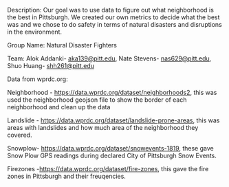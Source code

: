 Description: Our goal was to use data to figure out what neighborhood is the best in Pittsburgh. We created our own metrics to decide what the best was and we chose to do safety in terms of natural disasters and disruptions in the environment.

Group Name: Natural Disaster Fighters

Team: Alok Addanki- aka139@pitt.edu, Nate Stevens- nas629@pitt.edu, Shuo Huang- shh261@pitt.edu


Data from wprdc.org:

Neighborhood - https://data.wprdc.org/dataset/neighborhoods2, this was used the neighborhood geojson file to show the border of each neighborhood and clean up the data 

Landslide - https://data.wprdc.org/dataset/landslide-prone-areas, this was areas with landslides and how much area of the neighborhood they covered. 

Snowplow- https://data.wprdc.org/dataset/snowevents-1819, these gave Snow Plow GPS readings during declared City of Pittsburgh Snow Events. 

Firezones -https://data.wprdc.org/dataset/fire-zones, this gave the fire zones in Pittsburgh and their freuqencies. 
